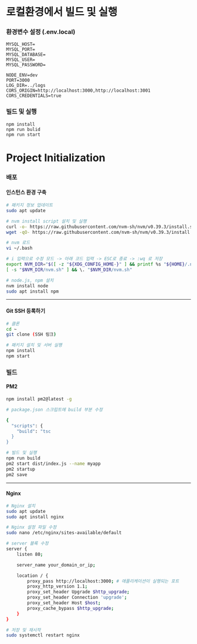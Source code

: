 # 로컬환경에서 빌드 및 실행

### 환경변수 설정 (.env.local)
```
MYSQL_HOST=
MYSQL_PORT=
MYSQL_DATABASE=
MYSQL_USER=
MYSQL_PASSWORD=

NODE_ENV=dev
PORT=3000
LOG_DIR=../logs
CORS_ORIGIN=http://localhost:3000,http://localhost:3001
CORS_CREDENTIALS=true
```

### 빌드 및 실행
```
npm install
npm run bulid
npm run start
```

# Project Initialization

### 배포

#### 인스턴스 환경 구축
```bash
# 패키지 정보 업데이트
sudo apt update
```

```bash
# nvm install script 설치 및 실행
curl -o- https://raw.githubusercontent.com/nvm-sh/nvm/v0.39.3/install.sh | bash
wget -qO- https://raw.githubusercontent.com/nvm-sh/nvm/v0.39.3/install.sh | bash
```

```bash
# nvm 로드
vi ~/.bash

# i 입력으로 수정 모드 -> 아래 코드 입력 -> ESC로 종료 -> :wq 로 저장
export NVM_DIR="$([ -z "${XDG_CONFIG_HOME-}" ] && printf %s "${HOME}/.nvm" || printf %s "${XDG_CONFIG_HOME}/nvm")"
[ -s "$NVM_DIR/nvm.sh" ] && \. "$NVM_DIR/nvm.sh"
```


```bash
# node.js, npm 설치
nvm install node
sudo apt install npm
```
<hr>

#### Git SSH 등록하기
```bash
# 클론
cd ~
git clone (SSH 링크)
```



```bash
# 패키지 설치 및 서버 실행
npm install
npm start
```

### 빌드

#### PM2

```bash
npm install pm2@latest -g
```

```bash
# package.json 스크립트에 build 부분 수정

{
  "scripts": {
    "build": "tsc
  }
}
```

```bash
# 빌드 및 실행
npm run build
pm2 start dist/index.js --name myapp
pm2 startup
pm2 save

```

<hr>

#### Nginx
```bash
# Nginx 설치
sudo apt update
sudo apt install nginx
```


```bash
# Nginx 설정 파일 수정
sudo nano /etc/nginx/sites-available/default

# server 블록 수정
server {
    listen 80;

    server_name your_domain_or_ip;

    location / {
        proxy_pass http://localhost:3000; # 애플리케이션이 실행되는 포트
        proxy_http_version 1.1;
        proxy_set_header Upgrade $http_upgrade;
        proxy_set_header Connection 'upgrade';
        proxy_set_header Host $host;
        proxy_cache_bypass $http_upgrade;
    }
}

# 저장 및 재시작
sudo systemctl restart nginx
```





